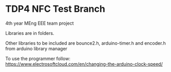 # TDP4 NFC Test Branch
4th year MEng EEE team project


Libraries are in folders. 

Other libraries to be included are bounce2.h, arduino-timer.h and encoder.h from arduino library manager

To use the programmer follow: https://www.electrosoftcloud.com/en/changing-the-arduino-clock-speed/
